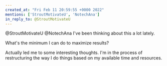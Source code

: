 ```yaml
---
created_at: "Fri Feb 11 20:59:55 +0000 2022"
mentions: ['StroutMotivateU', 'NotechAna']
in_reply_to: @StroutMotivateU
---
```


@StroutMotivateU @NotechAna I've been thinking about this a lot lately. 

What's the minimum I can do to maximize results?

Actually led me to some interesting thoughts. I'm in the process of restructuring the way I do things based on my available time and resources.